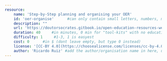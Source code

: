 ```yaml
---
resource:
    name: 'Step-by-Step planning and organising your OER'
    id: 'oer-organise'      #can only contain small letters, numbers, minus and underscore. needs to be the same as the file name
    description: ""
    url: 'https://doutorsocrates.gitbook.io/open-education-resources-webinar/day-1/session-2-planning-and-development-of-oer-projects/planning-and-organizing-your-oer-a-step-by-step-guide'
    duration: 40     #in minutes, 0 min for "tool-kits" with no educational timeframe
    difficulty: 1     #1-3, 1 is easyest
    cost: 0      #in $ (dont leave empty, but type 0 instead)
    license: '[CC-BY 4.0](https://choosealicense.com/licenses/cc-by-4.0/)' #e.g. CC BY-SA 4.0, can have [link](URL)
    author: 'Ricardo Ruiz' #add the author/organisation name in here, use [markdown](URL) formatting to link to website/reference. You can add also multiple authors via '[author 1](link1), [author 2](link2), author 3'
---
```

